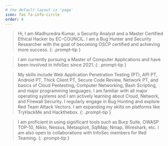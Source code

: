 ```yaml
---
# the default layout is 'page'
icon: fas fa-info-circle
order: 4
---
```


> Hi, I am Madhuredra Kumar, a Security Analyst and a Master Certified Ethical Hacker by EC-COUNCIL. I am a Bug Hunter and Security Researcher with the goal of becoming OSCP certified and achieving more success.
{: .prompt-tip }

> I am currently pursuing a Master of Computer Applications and have been involved in InfoSec since 2021.
{: .prompt-tip }

> My skills include Web Application Penetration Testing (PT), API PT, Android PT, Thick Client PT, Secure Code Review, Network PT, and basics of Cloud Pentesting, Computer Networking, Bash Scripting, and major programming languages. I am familiar with all major operating systems and I am actively learning about Cloud, Network, and Firewall Security. I regularly engage in Bug Hunting and explore Red Team Attack Vectors. I am expanding my skills on platforms like TryHackMe and Hackthebox.
{: .prompt-tip }

> I am proficient in using significant tools such as Burp Suite, OWASP TOP-10, Nikto, Nessus, Metasploit, SqlMap, Nmap, Wireshark, etc. I am also open to collaborations with InfoSec members for Red Teaming.
{: .prompt-tip }

